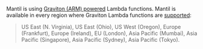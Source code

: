 Mantil is using [Graviton (ARM) powered](https://aws.amazon.com/blogs/aws/aws-lambda-functions-powered-by-aws-graviton2-processor-run-your-functions-on-arm-and-get-up-to-34-better-price-performance/) Lambda functions. Mantil is available in every region where Graviton Lambda functions are [supported](https://github.com/mantil-io/mantil/blob/eafd1a09bade875e225b5f271cdb17f9211a970a/cli/controller/setup.go#L30):

> US East (N. Virginia), US East (Ohio), US West (Oregon), Europe (Frankfurt), Europe (Ireland), EU (London), Asia Pacific (Mumbai), Asia Pacific (Singapore), Asia Pacific (Sydney), Asia Pacific (Tokyo).